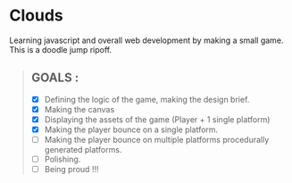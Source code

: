 Clouds
===
Learning javascript and overall web development by making a small game.
This is a doodle jump ripoff.
>## **GOALS** :
>- [x] Defining the logic of the game, making the design brief.
>- [x] Making the canvas
>- [x] Displaying the assets of the game (Player + 1 single platform)
>- [x] Making the player bounce on a single platform.
>- [ ] Making the player bounce on multiple platforms procedurally generated platforms.
>- [ ] Polishing.
>- [ ] Being proud !!!